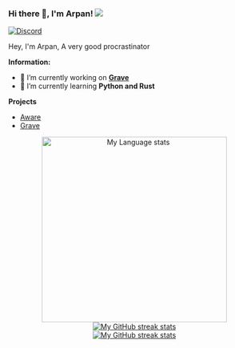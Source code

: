 ### Hi there 👋, I'm Arpan! ![](https://komarev.com/ghpvc/?username=arpancodez)
<!-- ![Discord](https://discord.c99.nl/widget/theme-3/836471571786104873.png) -->
<a href="https://discord.com/users/928535547184574495">
<img src="https://discord.c99.nl/widget/theme-3/928535547184574495.png" alt="Discord"/>
</a>

Hey, I'm Arpan, A very good procrastinator

 **Information:**

- 🔭 I’m currently working on  **[Grave](https://gravebot.xyz)**
- 🌱 I’m currently learning  **Python and Rust**

**Projects**

- [Aware](https://awarebot.pro/)
- [Grave](https://gravebot.xyz)

<div align="center"> 
    <a href="https://github.com/arpancodez#gh-dark-mode-only">
      <img
        src="https://github-readme-stats-steel-omega.vercel.app/api/top-langs/?username=arpancodez&layout=pie&icon_color=2d77dc&title_color=2d77dc&text_color=ffffff&bg_color=0d1117&hide_border=true&langs_count=10#gh-dark-mode-only"
        alt="My Language stats"
        height="370"
      />
    </a>
  </div>
  
  <!-- Streal stats (Light mode) -->
  <div align="center">
    <a href="https://github.com/arpancodez#gh-light-mode-only">
      <img
         src="https://github-readme-streak-stats-phi-opal.vercel.app/?user=arpancodez&locale=en&type=svg&hide_border=true&fire=2d77dc&ring=2d77dc&currStreakLabel=000000"
         alt="My GitHub streak stats"
       />
    </a>
  </div>
  
  
  
  <!-- Streal stats (Dark mode) -->
  <div align="center">
    <a href="https://github.com/arpancodez#gh-dark-mode-only">
      <img
         src="https://github-readme-streak-stats-phi-opal.vercel.app/?user=arpancodez&background=0d1117&currStreakNum=ffffff&sideNums=ffffff&currStreakLabel=ffffff&sideLabels=ffffff&dates=ffffff&fire=2d77dc&ring=2d77dc&locale=en&type=svg&hide_border=true"
         alt="My GitHub streak stats"
       />
    </a>
  </div>
  <br />
  <br />
